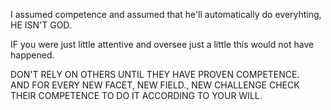 I assumed competence and assumed that he'll automatically do everyhting, HE ISN'T GOD.

IF you were just little attentive and oversee just a little this would not have happened.

DON'T RELY ON OTHERS UNTIL THEY HAVE PROVEN COMPETENCE.  
AND FOR EVERY NEW FACET, NEW FIELD., NEW CHALLENGE CHECK THEIR COMPETENCE TO DO IT ACCORDING TO YOUR WILL.